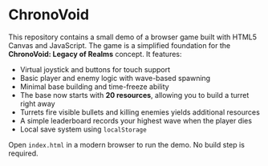 # ChronoVoid

This repository contains a small demo of a browser game built with HTML5 Canvas and JavaScript. The game is a simplified foundation for the **ChronoVoid: Legacy of Realms** concept. It features:

- Virtual joystick and buttons for touch support
- Basic player and enemy logic with wave-based spawning
- Minimal base building and time-freeze ability
- The base now starts with **20 resources**, allowing you to build a turret right away
- Turrets fire visible bullets and killing enemies yields additional resources
- A simple leaderboard records your highest wave when the player dies
- Local save system using `localStorage`

Open `index.html` in a modern browser to run the demo. No build step is required.
